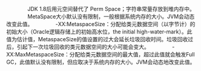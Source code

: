 　　　　JDK 1.8后用元空间替代了 Perm Space；字符串常量存放到堆内存中。
　　　　MetaSpace大小默认没有限制，一般根据系统内存的大小。JVM会动态改变此值。
　　　　-XX:MetaspaceSize：分配给类元数据空间（以字节计）的初始大小（Oracle逻辑存储上的初始高水位，the initial high-water-mark）。此值为估计值，MetaspaceSize的值设置的过大会延长垃圾回收时间。垃圾回收过后，引起下一次垃圾回收的类元数据空间的大小可能会变大。
　　　　-XX:MaxMetaspaceSize：分配给类元数据空间的最大值，超过此值就会触发Full GC，此值默认没有限制，但应取决于系统内存的大小。JVM会动态地改变此值。